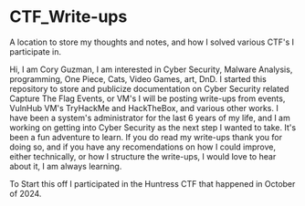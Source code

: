 # CTF_Write-ups
A location to store my thoughts and notes, and how I solved various CTF's I participate in.

Hi, I am Cory Guzman, I am interested in Cyber Security, Malware Analysis, programming, One Piece, Cats, Video Games, art, DnD.
I started this repository to store and publicize documentation on Cyber Security related Capture The Flag Events, or VM's 
I will be posting write-ups from events, VulnHub VM's TryHackMe and HackTheBox, and various other works. 
I have been a system's administrator for the last 6 years of my life, and I am working on getting into Cyber Security as the next step I wanted to take. It's been a fun adventure to learn. 
If you do read my write-ups thank you for doing so, and if you have any recomendations on how I could improve, either technically, or how I structure the write-ups, I would love to hear about it, I am always learning.

To Start this off I participated in the Huntress CTF that happened in October of 2024. 
